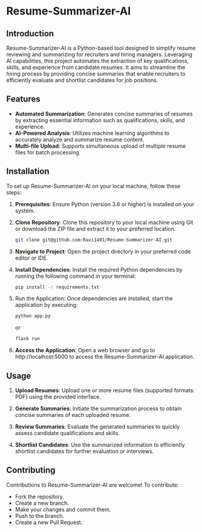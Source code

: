 # Resume-Summarizer-AI

## Introduction

Resume-Summarizer-AI is a Python-based tool designed to simplify resume reviewing and summarizing for recruiters and hiring managers. Leveraging AI capabilities, this project automates the extraction of key qualifications, skills, and experience from candidate resumes. It aims to streamline the hiring process by providing concise summaries that enable recruiters to efficiently evaluate and shortlist candidates for job positions.

## Features

- **Automated Summarization**: Generates concise summaries of resumes by extracting essential information such as qualifications, skills, and experience.
- **AI-Powered Analysis**: Utilizes machine learning algorithms to accurately analyze and summarize resume content.
- **Multi-file Upload**: Supports simultaneous upload of multiple resume files for batch processing.

## Installation

To set up Resume-Summarizer-AI on your local machine, follow these steps:

1. **Prerequisites**: Ensure Python (version 3.6 or higher) is installed on your system.
2. **Clone Repository**: Clone this repository to your local machine using Git or download the ZIP file and extract it to your preferred location.

   ```bash
   git clone git@github.com:Ravi1491/Resume-Summarizer-AI.git
   ```

3. **Navigate to Project**: Open the project directory in your preferred code editor or IDE.

4. **Install Dependencies**: Install the required Python dependencies by running the following command in your terminal:

   ```bash
   pip install -r requirements.txt
   ```

5. Run the Application: Once dependencies are installed, start the application by executing:

   ```bash
   python app.py
   ```

   or

   ```bash
   flask run
   ```

6. **Access the Application**: Open a web browser and go to http://localhost:5000 to access the Resume-Summarizer-AI application.

## Usage

1. **Upload Resumes**: Upload one or more resume files (supported formats: PDF) using the provided interface.

2. **Generate Summaries**: Initiate the summarization process to obtain concise summaries of each uploaded resume.

3. **Review Summaries**: Evaluate the generated summaries to quickly assess candidate qualifications and skills.

4. **Shortlist Candidates**: Use the summarized information to efficiently shortlist candidates for further evaluation or interviews.

## Contributing

Contributions to Resume-Summarizer-AI are welcome! To contribute:

- Fork the repository.
- Create a new branch.
- Make your changes and commit them.
- Push to the branch.
- Create a new Pull Request.
